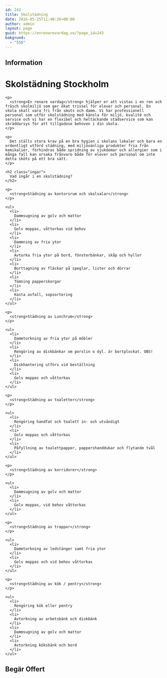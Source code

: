 ```yaml
---
id: 243
title: Skolstädning
date: 2016-05-25T11:40:26+00:00
author: admin
layout: page
guid: https://enrenarevardag.se/?page_id=243
bakgrund:
  - "556"
---
```

<div class="responsive-tabs">
  <h2 class="tabtitle">
    Information
  </h2>
  
  <div class="tabcontent">
    <h1>
      Skolstädning Stockholm
    </h1>
    
    <p>
      <strong>En renare vardag</strong> hjälper er att vistas i en ren och fräsch skolmiljö som ger ökat trivsel för elever och personal. En skola skall vara fri från smuts och damm. Vi har professionell personal som utför skolstädning med känsla för miljö, kvalité och service och vi har en flexibel och heltäckande städservice som kan skräddarsys för att tillgodose behoven i din skola. 
    </p>
    
    <p>
      Det ställs stora krav på en bra hygien i skolans lokaler och bara en ordentligt utförd städning, med miljövänliga produkter fria från kemikalier, förhindras både spridning av sjukdomar och allergier som i många fall kan orsaka frånvaro både för elever och personal om inte detta sköts på ett bra sätt.
    </p>
    
    <h2 class="ingar">
      Vad ingår i en skolstädning?
    </h2>
    
    <p>
      <strong>Städning av kontorsrum och skolsalar</strong>
    </p>
    
    <ul>
      <li>
        Dammsugning av golv och mattor
      </li>
      <li>
        Golv moppas, våttorkas vid behov
      </li>
      <li>
        Dammning av fria ytor
      </li>
      <li>
        Avtorka fria ytor på bord, fönsterbänkar, skåp och hyllor
      </li>
      <li>
        Borttagning av fläckar på speglar, lister och dörrar
      </li>
      <li>
        Tömning papperskorgar
      </li>
      <li>
        Kasta avfall, sopsortering
      </li>
    </ul>
    
    <p>
      <strong>Städning av Lunchrum</strong>
    </p>
    
    <ul>
      <li>
        Dammtorkning av fria ytor på möbler
      </li>
      <li>
        Rengöring av diskbänkar om porslin o dyl. är bortplockat. OBS!
      </li>
      <li>
        Diskhantering utförs vid beställning
      </li>
      <li>
        Golv moppas och våttorkas
      </li>
    </ul>
    
    <p>
      <strong>Städning av toaletter</strong>
    </p>
    
    <ul>
      <li>
        Rengöring handfat och toalett in- och utvändigt
      </li>
      <li>
        Golv moppas och våttorkas
      </li>
      <li>
        Påfyllning av toalettpapper, pappershanddukar och flytande tvål
      </li>
    </ul>
    
    <p>
      <strong>Städning av korridorer</strong>
    </p>
    
    <ul>
      <li>
        Dammsugning av golv och mattor
      </li>
      <li>
        Golv moppas, vid behov våttorkas
      </li>
    </ul>
    
    <p>
      <strong>Städning av trappor</strong>
    </p>
    
    <ul>
      <li>
        Dammtorkning av ledstänger samt fria ytor
      </li>
      <li>
        Golv moppas och vid behov våttorkas
      </li>
    </ul>
    
    <p>
      <strong>Städning av kök / pentry</strong>
    </p>
    
    <ul>
      <li>
        Rengöring kök eller pentry
      </li>
      <li>
        Avtorkning av arbetsbänk och diskbänk
      </li>
      <li>
        Dammsugning av golv och mattor
      </li>
      <li>
        Avtorkning köksbänk och bord
      </li>
    </ul>
  </div>
  
  <h2 class="tabtitle">
    Begär Offert
  </h2>
  
  <div class="tabcontent">
    <div role="form" class="wpcf7" id="wpcf7-f311-o9" lang="sv-SE" dir="ltr">
      <div class="screen-reader-response">
      </div>
    </div>
  </div>
</div>